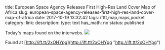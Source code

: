 title: European Space Agency Releases First High-Res Land Cover Map of Africa
slug: european-space-agency-releases-first-high-res-land-cover-map-of-africa
date: 2017-10-19 13:32:42
tags: ifttt,map,maps,pocket
category: 
link: 
description: 
type: text
has_math: no
status: published

Today's maps found on the interwebs. ![](http://ift.tt/2zB7y3s)  
  

  
  

Found at [http://ift.tt/2xOHYpg](http://ift.tt/2xOHYpg "http://ift.tt/2xOHYpg")



